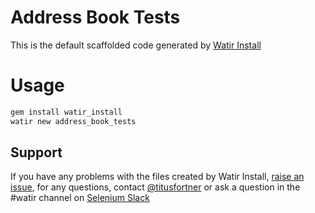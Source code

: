 # Address Book Tests

This is the default scaffolded code generated by  [Watir Install](https://github.com/titusfortner/watir_install) 

# Usage

```ruby
gem install watir_install
watir new address_book_tests
```

## Support

If you have any problems with the files created by Watir Install,
[raise an issue](https://github.com/titusfortner/watir_install/issues/new),
for any questions, contact [@titusfortner](http://watirtight.com)
or ask a question in the #watir channel on [Selenium Slack](http://seleniumhq.herokuapp.com/)
